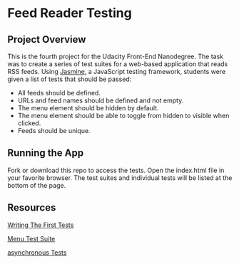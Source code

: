 # Feed Reader Testing

## Project Overview

This is the fourth project for the Udacity Front-End Nanodegree. The task was to create a series of test suites for a web-based application that reads RSS feeds. Using [Jasmine](https://jasmine.github.io/), a JavaScript testing framework, students were given a list of tests that should be passed:

* All feeds should be defined.
* URLs and feed names should be defined and not empty.
* The menu element should be hidden by default.
* The menu element should be able to toggle from hidden to visible when clicked.
* Feeds should be unique.

## Running the App

Fork or download this repo to access the tests. Open the index.html file in your favorite browser. The test suites and individual tests will be listed at the bottom of the page.

## Resources

[Writing The First Tests](https://matthewcranford.com/feed-reader-walkthrough-part-2-writing-the-first-tests/)

[Menu Test Suite](https://matthewcranford.com/feed-reader-walkthrough-part-3-menu-test-suite/)

[asynchronous Tests](https://github.com/bviengineer/frontend-nanodegree-feedreader/blob/0a7f3a0ac40663d4c910575a610ec4760d190de8/jasmine/spec/feedreader.js)
